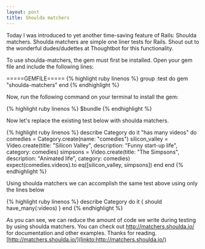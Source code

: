 ```yaml
---
layout: post
title: Shoulda matchers
---
```


Today I was introduced to yet another time-saving feature of Rails: Shoulda matchers. Shoulda matchers are simple 
one liner tests for Rails. Shout out to the wonderful dudes/dudettes at Thoughtbot for this functionality.

To use shoulda-matchers, the gem must first be installed. Open your gem file and include the following lines:

=====GEMFILE=====
{% highlight ruby linenos %}
group :test do
  gem "shoulda-matchers"
end
{% endhighlight %}

Now, run the following command on your terminal to install the gem:

{% highlight ruby linenos %}
$bundle
{% endhighlight %}

Now let's replace the existing test below with shoulda matchers.

{% highlight ruby linenos %}
describe Category do
  it "has many videos" do
    comedies = Category.create(name: "comedies")
    silicon_valley = Video.create(title: "Silicon Valley", description: "Funny start-up life", category: comedies)
    simpsons = Video.create(title: "The Simpsons", description: "Animated life", category: comedies)
    expect(comedies.videos).to eq([silicon_valley, simpsons])
  end
end
{% endhighlight %}

Using shoulda matchers we can accomplish the same test above using only the lines below

{% highlight ruby linenos %}
describe Category do
  it { should have_many(:videos) }
end
{% endhighlight %}

As you can see, we can reduce the amount of code we write during testing by using shoulda matchers. You can check 
out http://matchers.shoulda.io/ for documentation and other examples. Thanks for reading.
[http://matchers.shoulda.io/](linkto:http://matchers.shoulda.io/)


